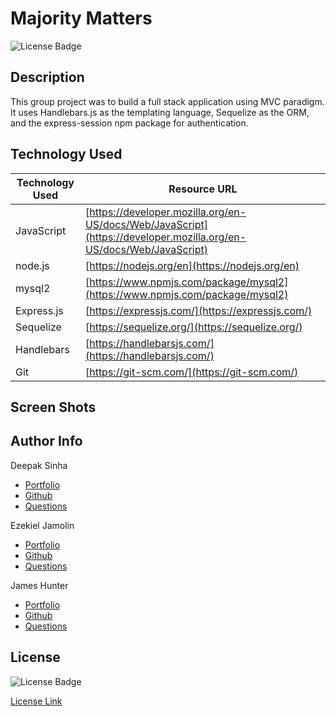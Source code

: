 # Majority Matters
![License Badge](https://img.shields.io/badge/License-MIT-yellow.svg)

## Description 

This group project was to build a full stack application using MVC paradigm.
It uses Handlebars.js as the templating language, Sequelize as the ORM, and the express-session npm package for authentication.

## Technology Used 

| Technology Used         | Resource URL           | 
| ------------- |-------------| 
| JavaScript    | [https://developer.mozilla.org/en-US/docs/Web/JavaScript](https://developer.mozilla.org/en-US/docs/Web/JavaScript) | 
| node.js    | [https://nodejs.org/en](https://nodejs.org/en) | 
| mysql2    | [https://www.npmjs.com/package/mysql2](https://www.npmjs.com/package/mysql2) | 
| Express.js    | [https://expressjs.com/](https://expressjs.com/) | 
| Sequelize    | [https://sequelize.org/](https://sequelize.org/) | 
| Handlebars    | [https://handlebarsjs.com/](https://handlebarsjs.com/) | 
| Git | [https://git-scm.com/](https://git-scm.com/)     |   


## Screen Shots 


## Author Info

Deepak Sinha
* [Portfolio](https://dee-here.github.io/portfolio/)
* [Github](https://github.com/dee-here)
* [Questions ](mailto:deepakdilse@gmail.com)

Ezekiel Jamolin
* [Portfolio](https://ezekiel186.github.io/portfolio/)
* [Github](https://github.com/Ezekiel186)
* [Questions ](mailto:ezekieljamolin186@gmail.com)

James Hunter
* [Portfolio](https://jamessahunter.github.io/portfolio/)
* [Github](https://github.com/jamessahunter)
* [Questions ](mailto:jamessahunter@gmail.com)

## License
![License Badge](https://img.shields.io/badge/License-MIT-yellow.svg)  

[License Link](https://choosealicense.com/licenses/mit/)  